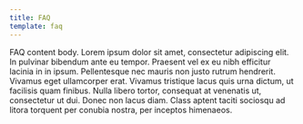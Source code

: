 ```yaml
---
title: FAQ
template: faq
---
```


FAQ content body. Lorem ipsum dolor sit amet, consectetur adipiscing elit. In pulvinar bibendum ante eu tempor. Praesent vel ex eu nibh efficitur lacinia in in ipsum. Pellentesque nec mauris non justo rutrum hendrerit. Vivamus eget ullamcorper erat. Vivamus tristique lacus quis urna dictum, ut facilisis quam finibus. Nulla libero tortor, consequat at venenatis ut, consectetur ut dui. Donec non lacus diam. Class aptent taciti sociosqu ad litora torquent per conubia nostra, per inceptos himenaeos. 
